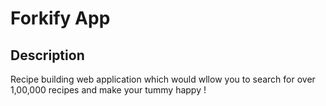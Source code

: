 # Forkify App

## Description

Recipe building web application which would wllow you to search for over 1,00,000 recipes and make your tummy happy !
